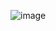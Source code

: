 ![image](https://github.com/TranHoangDiep/guestbook/assets/66518630/aa2be786-7b87-40df-aa67-40bdfefa316a)
